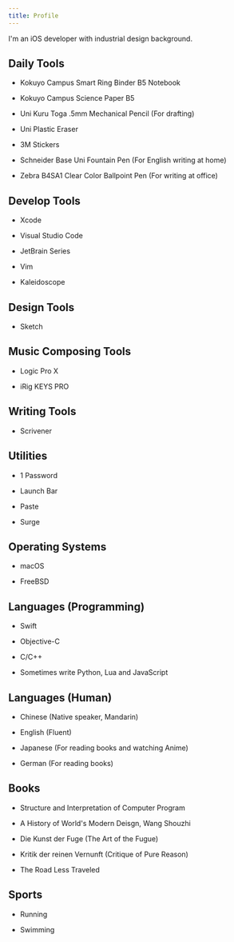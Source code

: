 ```yaml
---
title: Profile
---
```


I'm an iOS developer with industrial design background.

## Daily Tools

- Kokuyo Campus Smart Ring Binder B5 Notebook

- Kokuyo Campus Science Paper B5

- Uni Kuru Toga .5mm Mechanical Pencil (For drafting)

- Uni Plastic Eraser

- 3M Stickers

- Schneider Base Uni Fountain Pen (For English writing at home)

- Zebra B4SA1 Clear Color Ballpoint Pen (For writing at office)

## Develop Tools

- Xcode

- Visual Studio Code

- JetBrain Series

- Vim

- Kaleidoscope

## Design Tools

- Sketch

## Music Composing Tools

- Logic Pro X

- iRig KEYS PRO

## Writing Tools

- Scrivener

## Utilities

- 1 Password

- Launch Bar

- Paste

- Surge

## Operating Systems

- macOS

- FreeBSD

## Languages (Programming)

- Swift

- Objective-C

- C/C++

- Sometimes write Python, Lua and JavaScript

## Languages (Human)

- Chinese (Native speaker, Mandarin)

- English (Fluent)

- Japanese (For reading books and watching Anime)

- German (For reading books)

## Books

- Structure and Interpretation of Computer Program

- A History of World's Modern Deisgn, Wang Shouzhi

- Die Kunst der Fuge (The Art of the Fugue)

- Kritik der reinen Vernunft (Critique of Pure Reason)

- The Road Less Traveled

## Sports

- Running

- Swimming

